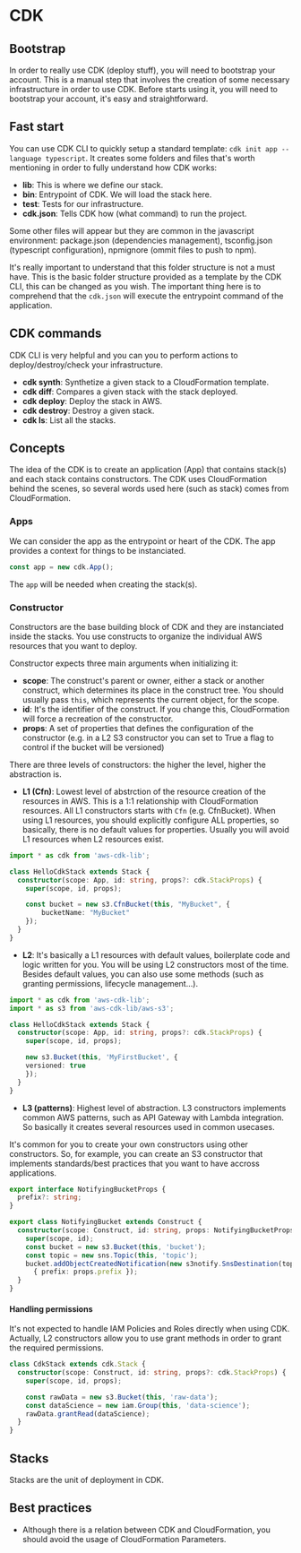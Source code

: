 # CDK

## Bootstrap
In order to really use CDK (deploy stuff), you will need to bootstrap your account. This is a manual step that involves the creation of some necessary infrastructure in order to use CDK. Before starts using it, you will need to bootstrap your account, it's easy and straightforward.

## Fast start
You can use CDK CLI to quickly setup a standard template: `cdk init app --language typescript`. It creates some folders and files that's worth mentioning in order to fully understand how CDK works:

- **lib**: This is where we define our stack.
- **bin**: Entrypoint of CDK. We will load the stack here.
- **test**: Tests for our infrastructure.
- **cdk.json**: Tells CDK how (what command) to run the project.

Some other files will appear but they are common in the javascript environment: package.json (dependencies management), tsconfig.json (typescript configuration), npmignore (ommit files to push to npm).

It's really important to understand that this folder structure is not a must have. This is the basic folder structure provided as a template by the CDK CLI, this can be changed as you wish. The important thing here is to comprehend that the `cdk.json` will execute the entrypoint command of the application.

## CDK commands
CDK CLI is very helpful and you can you to perform actions to deploy/destroy/check your infrastructure.

- **cdk synth**: Synthetize a given stack to a CloudFormation template.
- **cdk diff**: Compares a given stack with the stack deployed.
- **cdk deploy**: Deploy the stack in AWS.
- **cdk destroy**: Destroy a given stack.
- **cdk ls**: List all the stacks.


## Concepts
The idea of the CDK is to create an application (App) that contains stack(s) and each stack contains constructors. The CDK uses CloudFormation behind the scenes, so several words used here (such as stack) comes from CloudFormation.

### Apps
We can consider the app as the entrypoint or heart of the CDK. The app provides a context for things to be instanciated. 

``` typescript
const app = new cdk.App();
```

The `app` will be needed when creating the stack(s).

### Constructor
Constructors are the base building block of CDK and they are instanciated inside the stacks. You use constructs to organize the individual AWS resources that you want to deploy. 

Constructor expects three main arguments when initializing it: 
- **scope**: The construct's parent or owner, either a stack or another construct, which determines its place in the construct tree. You should usually pass `this`, which represents the current object, for the scope.
- **id**: It's the identifier of the construct. If you change this, CloudFormation will force a recreation of the constructor. 
- **props**: A set of properties that defines the configuration of the constructor (e.g. in a L2 S3 constructor you can set to True a flag to control if the bucket will be versioned)

There are three levels of constructors: the higher the level, higher the abstraction is.

- **L1 (Cfn)**: Lowest level of abstrction of the resource creation of the resources in AWS. This is a 1:1 relationship with CloudFormation resources. All L1 constructors starts with `Cfn` (e.g. CfnBucket). When using L1 resources, you should explicitly configure ALL properties, so basically, there is no default values for properties. Usually you will avoid L1 resources when L2 resources exist.

```typescript
import * as cdk from 'aws-cdk-lib';

class HelloCdkStack extends Stack {
  constructor(scope: App, id: string, props?: cdk.StackProps) {
    super(scope, id, props);

    const bucket = new s3.CfnBucket(this, "MyBucket", {
        bucketName: "MyBucket"
    });
  }
}
```

- **L2**: It's basically a L1 resources with default values, boilerplate code and logic written for you. You will be using L2 constructors most of the time. Besides default values, you can also use some methods (such as granting permissions, lifecycle management...). 

```typescript
import * as cdk from 'aws-cdk-lib';
import * as s3 from 'aws-cdk-lib/aws-s3';

class HelloCdkStack extends Stack {
  constructor(scope: App, id: string, props?: cdk.StackProps) {
    super(scope, id, props);

    new s3.Bucket(this, 'MyFirstBucket', {
    versioned: true
    });
  }
}
```

- **L3 (patterns)**: Highest level of abstraction. L3 constructors implements common AWS patterns, such as API Gateway with Lambda integration. So basically it creates several resources used in common usecases.

It's common for you to create your own constructors using other constructors. So, for example, you can create an S3 constructor that implements standards/best practices that you want to have accross applications.

```typescript
export interface NotifyingBucketProps {
  prefix?: string;
}

export class NotifyingBucket extends Construct {
  constructor(scope: Construct, id: string, props: NotifyingBucketProps = {}) {
    super(scope, id);
    const bucket = new s3.Bucket(this, 'bucket');
    const topic = new sns.Topic(this, 'topic');
    bucket.addObjectCreatedNotification(new s3notify.SnsDestination(topic),
      { prefix: props.prefix });
  }
}
```

#### Handling permissions
It's not expected to handle IAM Policies and Roles directly when using CDK. Actually, L2 constructors allow you to use grant methods in order to grant the required permissions. 


```typescript
class CdkStack extends cdk.Stack {
  constructor(scope: Construct, id: string, props?: cdk.StackProps) {
    super(scope, id, props);

    const rawData = new s3.Bucket(this, 'raw-data');
    const dataScience = new iam.Group(this, 'data-science');
    rawData.grantRead(dataScience);
  }
}
```

## Stacks
Stacks are the unit of deployment in CDK.



## Best practices
- Although there is a relation between CDK and CloudFormation, you should avoid the usage of CloudFormation Parameters.